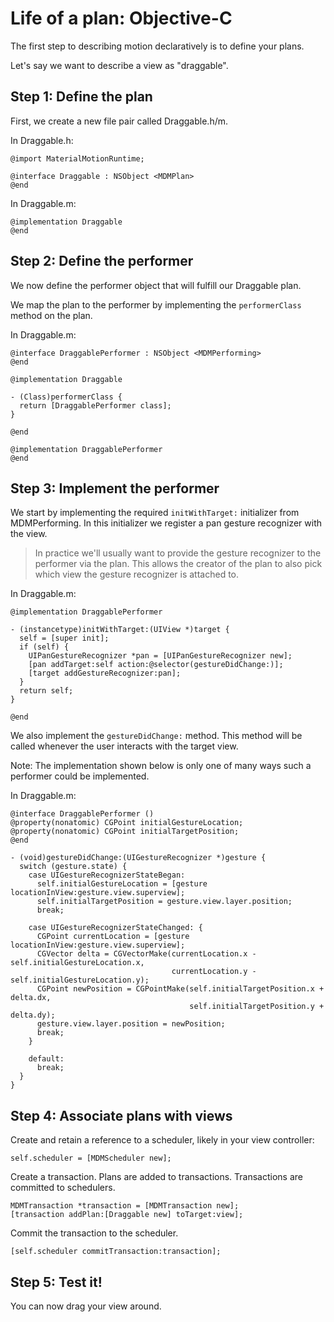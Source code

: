 # Life of a plan: Objective-C

The first step to describing motion declaratively is to define your plans.

Let's say we want to describe a view as "draggable".

## Step 1: Define the plan

First, we create a new file pair called Draggable.h/m.

In Draggable.h:

    @import MaterialMotionRuntime;

    @interface Draggable : NSObject <MDMPlan>
    @end

In Draggable.m:

    @implementation Draggable
    @end

## Step 2: Define the performer

We now define the performer object that will fulfill our Draggable plan.

We map the plan to the performer by implementing the `performerClass` method on the plan.

In Draggable.m:

    @interface DraggablePerformer : NSObject <MDMPerforming>
    @end

    @implementation Draggable

    - (Class)performerClass {
      return [DraggablePerformer class];
    }

    @end

    @implementation DraggablePerformer
    @end

## Step 3: Implement the performer

We start by implementing the required `initWithTarget:` initializer from MDMPerforming. In this
initializer we register a pan gesture recognizer with the view.

> In practice we'll usually want to provide the gesture recognizer to the performer via the plan.
> This allows the creator of the plan to also pick which view the gesture recognizer is attached to.

In Draggable.m:

    @implementation DraggablePerformer

    - (instancetype)initWithTarget:(UIView *)target {
      self = [super init];
      if (self) {
        UIPanGestureRecognizer *pan = [UIPanGestureRecognizer new];
        [pan addTarget:self action:@selector(gestureDidChange:)];
        [target addGestureRecognizer:pan];
      }
      return self;
    }

    @end

We also implement the `gestureDidChange:` method. This method will be called whenever the user
interacts with the target view.

Note: The implementation shown below is only one of many ways such a performer could be implemented.

In Draggable.m:

    @interface DraggablePerformer ()
    @property(nonatomic) CGPoint initialGestureLocation;
    @property(nonatomic) CGPoint initialTargetPosition;
    @end

    - (void)gestureDidChange:(UIGestureRecognizer *)gesture {
      switch (gesture.state) {
        case UIGestureRecognizerStateBegan:
          self.initialGestureLocation = [gesture locationInView:gesture.view.superview];
          self.initialTargetPosition = gesture.view.layer.position;
          break;

        case UIGestureRecognizerStateChanged: {
          CGPoint currentLocation = [gesture locationInView:gesture.view.superview];
          CGVector delta = CGVectorMake(currentLocation.x - self.initialGestureLocation.x,
                                        currentLocation.y - self.initialGestureLocation.y);
          CGPoint newPosition = CGPointMake(self.initialTargetPosition.x + delta.dx,
                                            self.initialTargetPosition.y + delta.dy);
          gesture.view.layer.position = newPosition;
          break;
        }

        default:
          break;
      }
    }

## Step 4: Associate plans with views

Create and retain a reference to a scheduler, likely in your view controller:

    self.scheduler = [MDMScheduler new];

Create a transaction. Plans are added to transactions. Transactions are committed to schedulers.

    MDMTransaction *transaction = [MDMTransaction new];
    [transaction addPlan:[Draggable new] toTarget:view];

Commit the transaction to the scheduler.

    [self.scheduler commitTransaction:transaction];

## Step 5: Test it!

You can now drag your view around.
